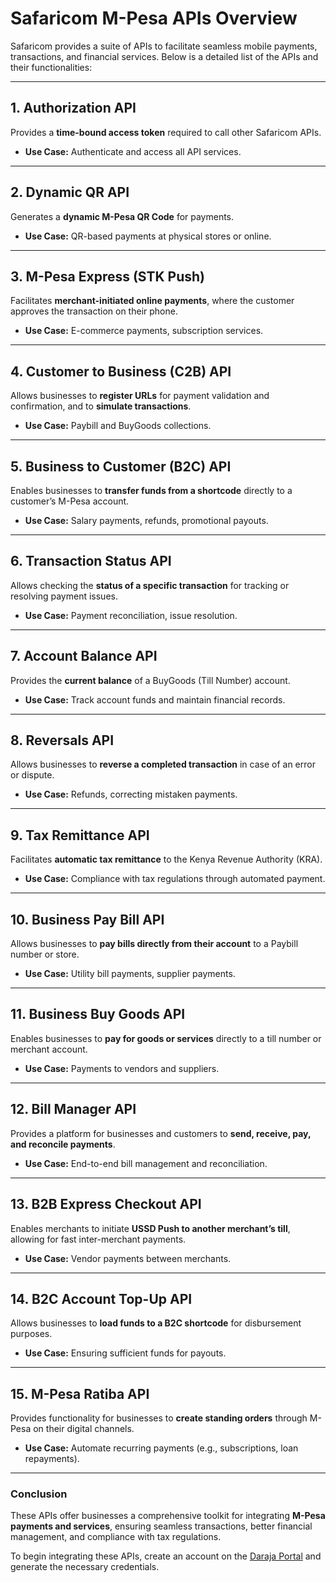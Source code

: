# Safaricom M-Pesa APIs Overview

Safaricom provides a suite of APIs to facilitate seamless mobile payments, transactions, and financial services. Below is a detailed list of the APIs and their functionalities:

---

## **1. Authorization API**

Provides a **time-bound access token** required to call other Safaricom APIs.

- **Use Case:** Authenticate and access all API services.

---

## **2. Dynamic QR API**

Generates a **dynamic M-Pesa QR Code** for payments.

- **Use Case:** QR-based payments at physical stores or online.

---

## **3. M-Pesa Express (STK Push)**

Facilitates **merchant-initiated online payments**, where the customer approves the transaction on their phone.

- **Use Case:** E-commerce payments, subscription services.

---

## **4. Customer to Business (C2B) API**

Allows businesses to **register URLs** for payment validation and confirmation, and to **simulate transactions**.

- **Use Case:** Paybill and BuyGoods collections.

---

## **5. Business to Customer (B2C) API**

Enables businesses to **transfer funds from a shortcode** directly to a customer’s M-Pesa account.

- **Use Case:** Salary payments, refunds, promotional payouts.

---

## **6. Transaction Status API**

Allows checking the **status of a specific transaction** for tracking or resolving payment issues.

- **Use Case:** Payment reconciliation, issue resolution.

---

## **7. Account Balance API**

Provides the **current balance** of a BuyGoods (Till Number) account.

- **Use Case:** Track account funds and maintain financial records.

---

## **8. Reversals API**

Allows businesses to **reverse a completed transaction** in case of an error or dispute.

- **Use Case:** Refunds, correcting mistaken payments.

---

## **9. Tax Remittance API**

Facilitates **automatic tax remittance** to the Kenya Revenue Authority (KRA).

- **Use Case:** Compliance with tax regulations through automated payment.

---

## **10. Business Pay Bill API**

Allows businesses to **pay bills directly from their account** to a Paybill number or store.

- **Use Case:** Utility bill payments, supplier payments.

---

## **11. Business Buy Goods API**

Enables businesses to **pay for goods or services** directly to a till number or merchant account.

- **Use Case:** Payments to vendors and suppliers.

---

## **12. Bill Manager API**

Provides a platform for businesses and customers to **send, receive, pay, and reconcile payments**.

- **Use Case:** End-to-end bill management and reconciliation.

---

## **13. B2B Express Checkout API**

Enables merchants to initiate **USSD Push to another merchant’s till**, allowing for fast inter-merchant payments.

- **Use Case:** Vendor payments between merchants.

---

## **14. B2C Account Top-Up API**

Allows businesses to **load funds to a B2C shortcode** for disbursement purposes.

- **Use Case:** Ensuring sufficient funds for payouts.

---

## **15. M-Pesa Ratiba API**

Provides functionality for businesses to **create standing orders** through M-Pesa on their digital channels.

- **Use Case:** Automate recurring payments (e.g., subscriptions, loan repayments).

---

### **Conclusion**

These APIs offer businesses a comprehensive toolkit for integrating **M-Pesa payments and services**, ensuring seamless transactions, better financial management, and compliance with tax regulations.

To begin integrating these APIs, create an account on the [Daraja Portal](https://developer.safaricom.co.ke) and generate the necessary credentials.
